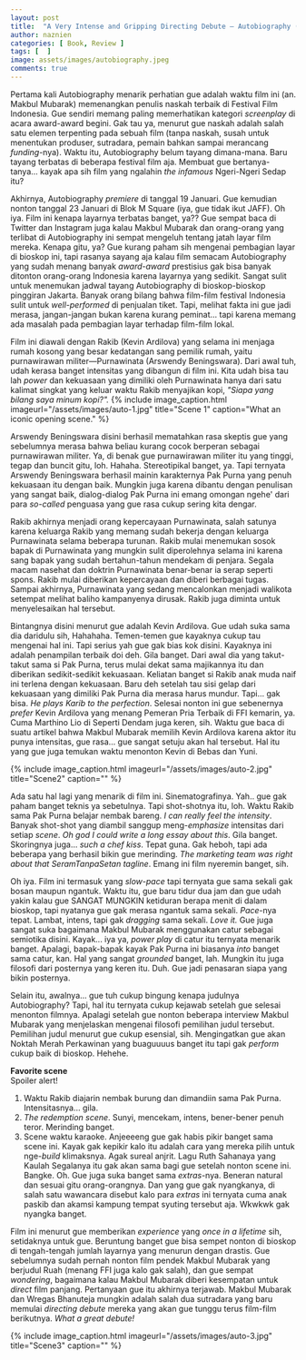 ```yaml
---
layout: post
title:  "A Very Intense and Gripping Directing Debute — Autobiography (2022)"
author: naznien
categories: [ Book, Review ]
tags: [  ]
image: assets/images/autobiography.jpeg
comments: true
---
```


Pertama kali Autobiography menarik perhatian gue adalah waktu film ini (an. Makbul Mubarak) memenangkan penulis naskah terbaik di Festival Film Indonesia. Gue sendiri memang paling memerhatikan kategori *screenplay* di acara award-award begini. Gak tau ya, menurut gue naskah adalah salah satu elemen terpenting pada sebuah film (tanpa naskah, susah untuk menentukan produser, sutradara, pemain bahkan sampai merancang *funding*-nya). Waktu itu, Autobiography belum tayang dimana-mana. Baru tayang terbatas di beberapa festival film aja. Membuat gue bertanya-tanya... kayak apa sih film yang ngalahin *the infamous* Ngeri-Ngeri Sedap itu?

Akhirnya, Autobiography *premiere* di tanggal 19 Januari. Gue kemudian nonton tanggal 23 Januari di Blok M Square (iya, gue tidak ikut JAFF). Oh iya. Film ini kenapa layarnya terbatas banget, ya?? Gue sempat baca di Twitter dan Instagram juga kalau Makbul Mubarak dan orang-orang yang terlibat di Autobiography ini sempat mengeluh tentang jatah layar film mereka. Kenapa gitu, ya? Gue kurang paham sih mengenai pembagian layar di bioskop ini, tapi rasanya sayang aja kalau film semacam Autobiography yang sudah menang banyak *award-award* prestisius gak bisa banyak ditonton orang-orang Indonesia karena layarnya yang sedikit. Sangat sulit untuk menemukan jadwal tayang Autobiography di bioskop-bioskop pinggiran Jakarta. Banyak orang bilang bahwa film-film festival Indonesia sulit untuk *well-performed* di penjualan tiket. Tapi, melihat fakta ini gue jadi merasa, jangan-jangan bukan karena kurang peminat... tapi karena memang ada masalah pada pembagian layar terhadap film-film lokal.

Film ini diawali dengan Rakib (Kevin Ardilova) yang selama ini menjaga rumah kosong yang besar kedatangan sang pemilik rumah, yaitu purnawirawan militer—Purnawinata (Arswendy Beningswara). Dari awal tuh, udah kerasa banget intensitas yang dibangun di film ini. Kita udah bisa tau lah *power* dan kekuasaan yang dimiliki oleh Purnawinata hanya dari satu kalimat singkat yang keluar waktu Rakib menyajikan kopi, *"Siapa yang bilang saya minum kopi?".* 
{% include image_caption.html imageurl="/assets/images/auto-1.jpg"  title="Scene 1" caption="What an iconic opening scene." %}

Arswendy Beningswara disini berhasil mematahkan rasa skeptis gue yang sebelumnya merasa bahwa beliau kurang cocok berperan sebagai purnawirawan militer. Ya, di benak gue purnawirawan militer itu yang tinggi, tegap dan buncit gitu, loh. Hahaha. Stereotipikal banget, ya. Tapi ternyata Arswendy Beningswara berhasil mainin karakternya Pak Purna yang penuh kekuasaan itu dengan baik. Mungkin juga karena dibantu dengan penulisan yang sangat baik, dialog-dialog Pak Purna ini emang omongan ngehe' dari para *so-called* penguasa yang gue rasa cukup sering kita dengar. 

Rakib akhirnya menjadi orang kepercayaan Purnawinata, salah satunya karena keluarga Rakib yang memang sudah bekerja dengan keluarga Purnawinata selama beberapa turunan. Rakib mulai menemukan sosok bapak di Purnawinata yang mungkin sulit diperolehnya selama ini karena sang bapak yang sudah bertahun-tahun mendekam di penjara. Segala macam nasehat dan doktrin Purnawinata benar-benar ia serap seperti spons. Rakib mulai diberikan kepercayaan dan diberi berbagai tugas. Sampai akhirnya, Purnawinata yang sedang mencalonkan menjadi walikota setempat melihat baliho kampanyenya dirusak. Rakib juga diminta untuk menyelesaikan hal tersebut. 

Bintangnya disini menurut gue adalah Kevin Ardilova. Gue udah suka sama dia daridulu sih, Hahahaha. Temen-temen gue kayaknya cukup tau mengenai hal ini. Tapi serius yah gue gak bias kok disini. Kayaknya ini adalah penampilan terbaik doi deh. Gila banget. Dari awal dia yang takut-takut sama si Pak Purna, terus mulai dekat sama majikannya itu dan diberikan sedikit-sedikit kekuasaan. Keliatan banget si Rakib anak muda naif ini terlena dengan kekuasaan. Baru deh setelah tau sisi gelap dari kekuasaan yang dimiliki Pak Purna dia merasa harus mundur. Tapi... gak bisa. *He plays Karib to the perfection*. Selesai nonton ini gue sebenernya *prefer* Kevin Ardilova yang menang Pemeran Pria Terbaik di FFI kemarin, ya. Cuma Marthino Lio di Seperti Dendam juga keren, sih. Waktu gue baca di suatu artikel bahwa Makbul Mubarak memilih Kevin Ardilova karena aktor itu punya intensitas, gue rasa... gue sangat setuju akan hal tersebut. Hal itu yang gue juga temukan waktu menonton Kevin di Bebas dan Yuni. 

{% include image_caption.html imageurl="/assets/images/auto-2.jpg"  title="Scene2" caption="" %}

Ada satu hal lagi yang menarik di film ini. Sinematografinya. Yah.. gue gak paham banget teknis ya sebetulnya. Tapi shot-shotnya itu, loh. Waktu Rakib sama Pak Purna belajar nembak bareng. *I can really feel the intensity*. Banyak shot-shot yang diambil sanggup meng-*emphasize* intensitas dari setiap *scene*. *Oh god I could write a long essay about this*. Gila banget. Skoringnya juga... *such a chef kiss*. Tepat guna. Gak heboh, tapi ada beberapa yang berhasil bikin gue merinding. *The marketing team was right about that SeramTanpaSetan tagline*. Emang ini film nyeremin banget, sih.

Oh iya. Film ini termasuk yang *slow-pace* tapi ternyata gue sama sekali gak bosan maupun ngantuk. Waktu itu, gue baru tidur dua jam dan gue udah yakin kalau gue SANGAT MUNGKIN ketiduran berapa menit di dalam bioskop, tapi nyatanya gue gak merasa ngantuk sama sekali. *Pace*-nya tepat. Lambat, intens, tapi gak *dragging* sama sekali. *Love it.* Gue juga sangat suka bagaimana Makbul Mubarak menggunakan catur sebagai semiotika disini. Kayak... iya ya, *power play* di catur itu ternyata menarik banget. Apalagi, bapak-bapak kayak Pak Purna ini biasanya *into* banget sama catur, kan. Hal yang sangat *grounded* banget, lah. Mungkin itu juga filosofi dari posternya yang keren itu. Duh. Gue jadi penasaran siapa yang bikin posternya. 

Selain itu, awalnya... gue tuh cukup bingung kenapa judulnya Autobiography? Tapi, hal itu ternyata cukup kejawab setelah gue selesai menonton filmnya. Apalagi setelah gue nonton beberapa interview Makbul Mubarak yang menjelaskan mengenai filosofi pemilihan judul tersebut. Pemilihan judul menurut gue cukup esensial, sih. Mengingatkan gue akan Noktah Merah Perkawinan yang buaguuuus banget itu tapi gak *perform* cukup baik di bioskop. Hehehe.

**Favorite scene** <br>
Spoiler alert! 
1. Waktu Rakib diajarin nembak burung dan dimandiin sama Pak Purna. Intensitasnya... gila.
2. *The redemption scene*. Sunyi, mencekam, intens, bener-bener penuh teror. Merinding banget.
3. Scene waktu karaoke. Anjeeeeng gue gak habis pikir banget sama scene ini. Kayak gak kepikir kalo itu adalah cara yang mereka pilih untuk nge-*build* klimaksnya. Agak sureal anjrit. Lagu Ruth Sahanaya yang Kaulah Segalanya itu gak akan sama bagi gue setelah nonton scene ini. Bangke.
Oh. Gue juga suka banget sama *extras*-nya. Beneran natural dan sesuai gitu orang-orangnya. Dan yang gue gak nyangkanya, di salah satu wawancara disebut kalo para *extras* ini ternyata cuma anak paskib dan akamsi kampung tempat syuting tersebut aja. Wkwkwk gak nyangka banget.

Film ini menurut gue memberikan *experience* yang *once in a lifetime* sih, setidaknya untuk gue. Beruntung banget gue bisa sempet nonton di bioskop di tengah-tengah jumlah layarnya yang menurun dengan drastis. Gue sebelumnya sudah pernah nonton film pendek Makbul Mubarak yang berjudul Ruah (menang FFI juga kalo gak salah), dan gue sempat *wondering*, bagaimana kalau Makbul Mubarak diberi kesempatan untuk *direct* film panjang. Pertanyaan gue itu akhirnya terjawab. Makbul Mubarak dan Wregas Bhanuteja mungkin adalah salah dua sutradara yang baru memulai *directing debute* mereka yang akan gue tunggu terus film-film berikutnya. *What a great debute!*

{% include image_caption.html imageurl="/assets/images/auto-3.jpg"  title="Scene3" caption="" %}

